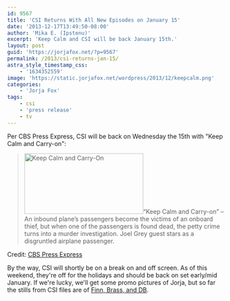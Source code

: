 ```yaml
---
id: 9567
title: 'CSI Returns With All New Episodes on January 15'
date: '2013-12-17T13:49:50-08:00'
author: 'Mika E. (Ipstenu)'
excerpt: 'Keep Calm and CSI will be back January 15th.'
layout: post
guid: 'https://jorjafox.net/?p=9567'
permalink: /2013/csi-returns-jan-15/
astra_style_timestamp_css:
    - '1634352559'
image: 'https://static.jorjafox.net/wordpress/2013/12/keepcalm.png'
categories:
    - 'Jorja Fox'
tags:
    - csi
    - 'press release'
    - tv
---
```


Per CBS Press Express, CSI will be back on Wednesday the 15th with "Keep Calm and Carry-on":
<blockquote><img class="alignright size-thumbnail wp-image-9569" alt="Keep Calm and Carry-On" src="//static.jorjafox.net/wordpress/2013/12/keepcalm.png" width="275" height="140" />“Keep Calm and Carry-on” – An inbound plane’s passengers become the victims of an onboard thief, but when one of the passengers is found dead, the petty crime turns into a murder investigation. Joel Grey guest stars as a disgruntled airplane passenger.</blockquote>
Credit: <a href="http://www.cbspressexpress.com/cbs-entertainment/shows/csi-crime-scene-investigation/releases/view?id=37610">CBS Press Express</a>

By the way, CSI will shortly be on a break on and off screen. As of this weekend, they're off for the holidays and should be back on set early/mid January. If we're lucky, we'll get some promo pictures of Jorja, but so far the stills from CSI files are of <a href="http://www.csifiles.com/content/2013/12/csi-first-look-additional-photos-from-keep-calm-and-carry-on/">Finn, Brass, and DB</a>.